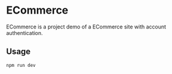 # ECommerce

ECommerce is a project demo of a ECommerce site with account authentication.

## Usage

```bash
npm run dev
```